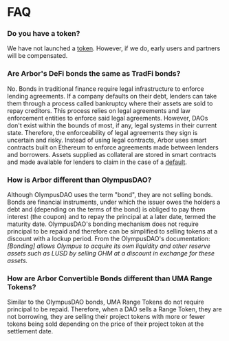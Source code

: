 # FAQ

### Do you have a token?

We have not launched a [token](protocol/prtr-token.md). However, if we do, early users and partners will be compensated.

### Are Arbor's DeFi bonds the same as TradFi bonds?

No. Bonds in traditional finance require legal infrastructure to enforce lending agreements. If a company defaults on their debt, lenders can take them through a process called bankruptcy where their assets are sold to repay creditors. This process relies on legal agreements and law enforcement entities to enforce said legal agreements. However, DAOs don't exist within the bounds of most, if any, legal systems in their current state. Therefore, the enforceability of legal agreements they sign is uncertain and risky. Instead of using legal contracts, Arbor uses smart contracts built on Ethereum to enforce agreements made between lenders and borrowers. Assets supplied as collateral are stored in smart contracts and made available for lenders to claim in the case of a [default](participants/lenders/defaults.md).

### How is Arbor different than OlympusDAO?

Although OlympusDAO uses the term "bond", they are not selling bonds. Bonds are financial instruments, under which the issuer owes the holders a debt and (depending on the terms of the bond) is obliged to pay them interest (the coupon) and to repay the principal at a later date, termed the maturity date. OlympusDAO's bonding mechanism does not require principal to be repaid and therefore can be simplified to selling tokens at a discount with a lockup period. From the OlympusDAO's documentation: _\[Bonding] allows Olympus to acquire its own liquidity and other reserve assets such as LUSD by selling OHM at a discount in exchange for these assets._

### How are Arbor Convertible Bonds different than UMA Range Tokens?

Similar to the OlympusDAO bonds, UMA Range Tokens do not require principal to be repaid. Therefore, when a DAO sells a Range Token, they are not borrowing, they are selling their project tokens with more or fewer tokens being sold depending on the price of their project token at the settlement date.
